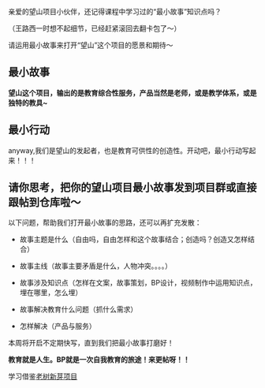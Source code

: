 
亲爱的望山项目小伙伴，还记得课程中学习过的“最小故事”知识点吗？

（王路西一时想不起细节，已经赶紧滚回去翻卡包了～）


请运用最小故事来打开“望山”这个项目的愿景和期待～

## 最小故事


**望山这个项目，输出的是教育综合性服务，产品当然是老师，或是教学体系，或是独特的教具~**

## 最小行动

anyway,我们是望山的发起者，也是教育可供性的创造性。开动吧，最小行动写起来！！！

## 请你思考，把你的望山项目最小故事发到项目群或直接跟帖到仓库啦～

以下问题，帮助我们打开最小故事的思路，还可以再扩充发散：

- 故事主题是什么（自由吗，自由怎样和这个故事结合；创造吗？创造又怎样结合）

- 故事主线（故事主要矛盾是什么，人物冲突。。。。）

- 故事涉及知识点（怎样在文案，故事策划，BP设计，视频制作中运用知识点，埋在哪里，怎么埋）

- 故事解决教育什么问题（抓什么需求）

- 怎样解决（产品与服务）

本周将开启不定期快写，直到我们把最小故事打磨好！


**教育就是人生。BP就是一次自我教育的旅途！来更帖呀！！**

学习借鉴[老树新芽项目](https://github.com/Mina-yy/BPstory/issues/7)
